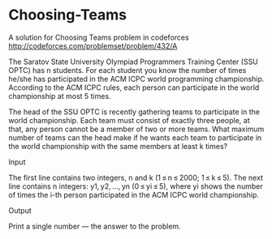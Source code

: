 # Choosing-Teams
A solution for Choosing Teams problem in codeforces    http://codeforces.com/problemset/problem/432/A

The Saratov State University Olympiad Programmers Training Center (SSU OPTC) has n students. For each student you know the number of times he/she has participated in the ACM ICPC world programming championship. According to the ACM ICPC rules, each person can participate in the world championship at most 5 times.

The head of the SSU OPTC is recently gathering teams to participate in the world championship. Each team must consist of exactly three people, at that, any person cannot be a member of two or more teams. What maximum number of teams can the head make if he wants each team to participate in the world championship with the same members at least k times?

Input

The first line contains two integers, n and k (1 ≤ n ≤ 2000; 1 ≤ k ≤ 5). The next line contains n integers: y1, y2, ..., yn (0 ≤ yi ≤ 5), where yi shows the number of times the i-th person participated in the ACM ICPC world championship.

Output

Print a single number — the answer to the problem.
